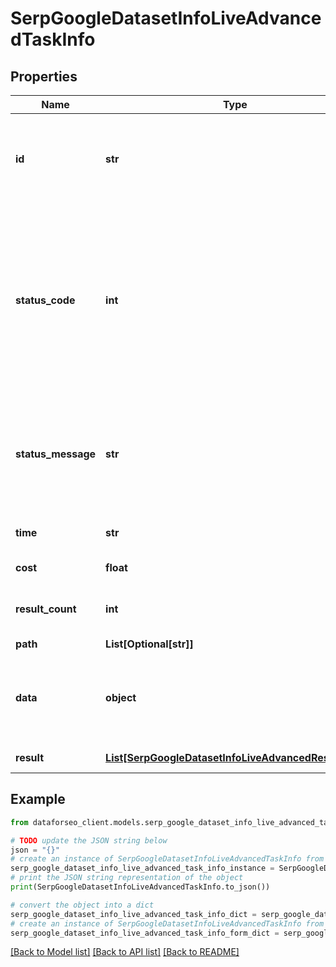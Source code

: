 # SerpGoogleDatasetInfoLiveAdvancedTaskInfo


## Properties

Name | Type | Description | Notes
------------ | ------------- | ------------- | -------------
**id** | **str** | task identifier unique task identifier in our system in the UUID format | [optional] 
**status_code** | **int** | status code of the task generated by DataForSEO, can be within the following range: 10000-60000 you can find the full list of the response codes here | [optional] 
**status_message** | **str** | informational message of the task you can find the full list of general informational messages here | [optional] 
**time** | **str** | execution time, seconds | [optional] 
**cost** | **float** | total tasks cost, USD | [optional] 
**result_count** | **int** | number of elements in the result array | [optional] 
**path** | **List[Optional[str]]** | URL path | [optional] 
**data** | **object** | contains the same parameters that you specified in the POST request | [optional] 
**result** | [**List[SerpGoogleDatasetInfoLiveAdvancedResultInfo]**](SerpGoogleDatasetInfoLiveAdvancedResultInfo.md) | array of results | [optional] 

## Example

```python
from dataforseo_client.models.serp_google_dataset_info_live_advanced_task_info import SerpGoogleDatasetInfoLiveAdvancedTaskInfo

# TODO update the JSON string below
json = "{}"
# create an instance of SerpGoogleDatasetInfoLiveAdvancedTaskInfo from a JSON string
serp_google_dataset_info_live_advanced_task_info_instance = SerpGoogleDatasetInfoLiveAdvancedTaskInfo.from_json(json)
# print the JSON string representation of the object
print(SerpGoogleDatasetInfoLiveAdvancedTaskInfo.to_json())

# convert the object into a dict
serp_google_dataset_info_live_advanced_task_info_dict = serp_google_dataset_info_live_advanced_task_info_instance.to_dict()
# create an instance of SerpGoogleDatasetInfoLiveAdvancedTaskInfo from a dict
serp_google_dataset_info_live_advanced_task_info_form_dict = serp_google_dataset_info_live_advanced_task_info.from_dict(serp_google_dataset_info_live_advanced_task_info_dict)
```
[[Back to Model list]](../README.md#documentation-for-models) [[Back to API list]](../README.md#documentation-for-api-endpoints) [[Back to README]](../README.md)


